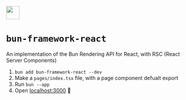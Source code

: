 <img src="https://bun.com/logo.png" height="36" />

# `bun-framework-react`

An implementation of the Bun Rendering API for React, with RSC (React Server Components)

1. `bun add bun-framework-react --dev`
2. Make a `pages/index.tsx` file, with a page component defualt export
3. Run `bun --app`
4. Open [localhost:3000](https://localhost:3000) 🎉
